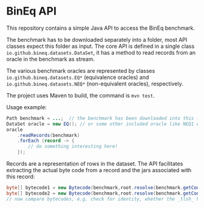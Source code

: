 # BinEq API

This repository contains a simple Java API to access the BinEq benchmark.

The benchmark has to be downloaded separately into a folder, most API classes 
expect this folder as input. The core API is defined in a single class `io.github.bineq.datasets.DataSet`, it has
a method to read records from an oracle in the benchmark as stream. 

The various benchmark oracles are represented by classes `io.github.bineq.datasets.EQ*` (equivalence oracles) and `io.github.bineq.datasets.NEQ*` (non-equivalent oracles), respectively.

The project uses Maven to build, the command is `mvn test`. 

Usage example:

```java
Path benchmark = ...;  // the benchmark has been downloaded into this folder
DataSet oracle = new EQ(); // or some other included oracle like NEQ1 etc
oracle
    .readRecords(benchmark)
    .forEach (record -> {
        // do something interesting here! 
    });
````


Records are a representation of rows in the dataset. The API facilitates extracting the actual byte code from a record and the jars associated with this record:

```java
byte[] bytecode1 = new Bytecode(benchmark,root.resolve(benchmark.getContainer_1()),record.getClass_1()).getBytecode();
byte[] bytecode2 = new Bytecode(benchmark,root.resolve(benchmark.getContainer_2()),record.getClass_2()).getBytecode();
// now compare bytecodes, e.g. check for identity, whether the _tlsh_ hash is the same, etc !
```
